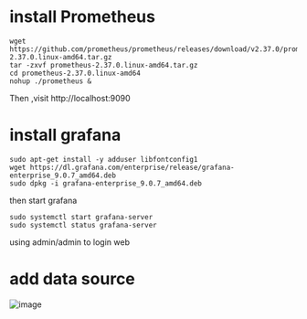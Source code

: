 # install Prometheus

```
wget https://github.com/prometheus/prometheus/releases/download/v2.37.0/prometheus-2.37.0.linux-amd64.tar.gz
tar -zxvf prometheus-2.37.0.linux-amd64.tar.gz
cd prometheus-2.37.0.linux-amd64
nohup ./prometheus &
```
Then ,visit  http://localhost:9090

# install grafana
```
sudo apt-get install -y adduser libfontconfig1
wget https://dl.grafana.com/enterprise/release/grafana-enterprise_9.0.7_amd64.deb
sudo dpkg -i grafana-enterprise_9.0.7_amd64.deb
```

then start grafana
```
sudo systemctl start grafana-server
sudo systemctl status grafana-server
```
using admin/admin to login web

# add data source
![image](https://user-images.githubusercontent.com/1063747/184475103-16c61bca-5ba3-4c62-86da-3096b0ed8fe9.png)
